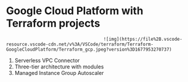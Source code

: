 # Google Cloud Platform with Terraform projects


                                         ![img](https://file%2B.vscode-resource.vscode-cdn.net/v%3A/VSCode/terraform/Terraform-GoogleCloudPlatform/Terraform_gcp.jpeg?version%3D1677953270737)

1. Serverless VPC Connector
2. Three-tier architecture with modules
3. Managed Instance Group Autoscaler
